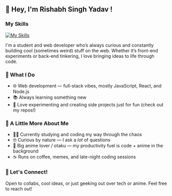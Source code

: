 ## 👋 Hey, I'm Rishabh Singh Yadav !

### My Skills 
[![My Skills](https://skillicons.dev/icons?i=html,css,js,c,cpp,py,mysql)](https://skillicons.dev)

I'm a student and web developer who’s always curious and constantly building cool (sometimes weird) stuff on the web. Whether it’s front-end experiments or back-end tinkering, I love bringing ideas to life through code.

### 🔧 What I Do
- 🌐 Web development — full-stack vibes, mostly JavaScript, React, and Node.js
- 📚 Always learning something new 
- 🧪 Love experimenting and creating side projects just for fun (check out my repos!)

### 🎌 A Little More About Me
- 👨‍🎓 Currently studying and coding my way through the chaos
- 🤓 Curious by nature — I ask a *lot* of questions
- 🍜 Big anime lover / otaku — my productivity fuel is code + anime in the background
- ☕ Runs on coffee, memes, and late-night coding sessions

### 🤝 Let's Connect!
Open to collabs, cool ideas, or just geeking out over tech or anime. Feel free to reach out!

